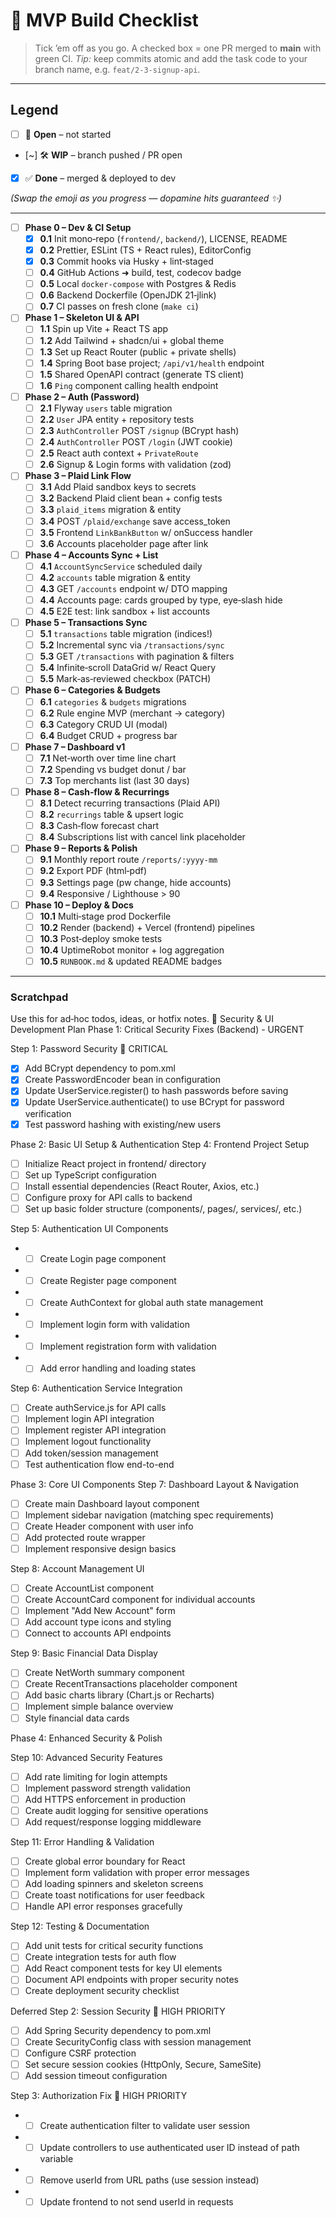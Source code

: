 # 📝 MVP Build Checklist

> Tick ’em off as you go. A checked box = one PR merged to **main** with green CI. 
> *Tip:* keep commits atomic and add the task code to your branch name, e.g. `feat/2‑3‑signup‑api`.

---

## Legend
- [ ] 🔲 **Open** – not started
- [~] 🛠️ **WIP** – branch pushed / PR open
- [x] ✅ **Done** – merged & deployed to dev

_(Swap the emoji as you progress — dopamine hits guaranteed ✨)_

---

- [ ] **Phase 0 – Dev & CI Setup**
  - [x] **0.1** Init mono‑repo (`frontend/`, `backend/`), LICENSE, README
  - [x] **0.2** Prettier, ESLint (TS + React rules), EditorConfig
  - [x] **0.3** Commit hooks via Husky + lint‑staged
  - [ ] **0.4** GitHub Actions ➜ build, test, codecov badge
  - [ ] **0.5** Local `docker‑compose` with Postgres & Redis
  - [ ] **0.6** Backend Dockerfile (OpenJDK 21‑jlink)
  - [ ] **0.7** CI passes on fresh clone (`make ci`)

- [ ] **Phase 1 – Skeleton UI & API**
  - [ ] **1.1** Spin up Vite + React TS app
  - [ ] **1.2** Add Tailwind + shadcn/ui + global theme
  - [ ] **1.3** Set up React Router (public + private shells)
  - [ ] **1.4** Spring Boot base project; `/api/v1/health` endpoint
  - [ ] **1.5** Shared OpenAPI contract (generate TS client)
  - [ ] **1.6** `Ping` component calling health endpoint

- [ ] **Phase 2 – Auth (Password)**
  - [ ] **2.1** Flyway `users` table migration
  - [ ] **2.2** `User` JPA entity + repository tests
  - [ ] **2.3** `AuthController` POST `/signup` (BCrypt hash)
  - [ ] **2.4** `AuthController` POST `/login` (JWT cookie)
  - [ ] **2.5** React auth context + `PrivateRoute`
  - [ ] **2.6** Signup & Login forms with validation (zod)

- [ ] **Phase 3 – Plaid Link Flow**
  - [ ] **3.1** Add Plaid sandbox keys to secrets
  - [ ] **3.2** Backend Plaid client bean + config tests
  - [ ] **3.3** `plaid_items` migration & entity
  - [ ] **3.4** POST `/plaid/exchange` save access_token
  - [ ] **3.5** Frontend `LinkBankButton` w/ onSuccess handler
  - [ ] **3.6** Accounts placeholder page after link

- [ ] **Phase 4 – Accounts Sync + List**
  - [ ] **4.1** `AccountSyncService` scheduled daily
  - [ ] **4.2** `accounts` table migration & entity
  - [ ] **4.3** GET `/accounts` endpoint w/ DTO mapping
  - [ ] **4.4** Accounts page: cards grouped by type, eye‑slash hide
  - [ ] **4.5** E2E test: link sandbox + list accounts

- [ ] **Phase 5 – Transactions Sync**
  - [ ] **5.1** `transactions` table migration (indices!)
  - [ ] **5.2** Incremental sync via `/transactions/sync`
  - [ ] **5.3** GET `/transactions` with pagination & filters
  - [ ] **5.4** Infinite‑scroll DataGrid w/ React Query
  - [ ] **5.5** Mark‑as‑reviewed checkbox (PATCH)

- [ ] **Phase 6 – Categories & Budgets**
  - [ ] **6.1** `categories` & `budgets` migrations
  - [ ] **6.2** Rule engine MVP (merchant → category)
  - [ ] **6.3** Category CRUD UI (modal)
  - [ ] **6.4** Budget CRUD + progress bar

- [ ] **Phase 7 – Dashboard v1**
  - [ ] **7.1** Net‑worth over time line chart
  - [ ] **7.2** Spending vs budget donut / bar
  - [ ] **7.3** Top merchants list (last 30 days)

- [ ] **Phase 8 – Cash‑flow & Recurrings**
  - [ ] **8.1** Detect recurring transactions (Plaid API)
  - [ ] **8.2** `recurrings` table & upsert logic
  - [ ] **8.3** Cash‑flow forecast chart
  - [ ] **8.4** Subscriptions list with cancel link placeholder

- [ ] **Phase 9 – Reports & Polish**
  - [ ] **9.1** Monthly report route `/reports/:yyyy-mm`
  - [ ] **9.2** Export PDF (html‑pdf)
  - [ ] **9.3** Settings page (pw change, hide accounts)
  - [ ] **9.4** Responsive / Lighthouse > 90

- [ ] **Phase 10 – Deploy & Docs**
  - [ ] **10.1** Multi‑stage prod Dockerfile
  - [ ] **10.2** Render (backend) + Vercel (frontend) pipelines
  - [ ] **10.3** Post‑deploy smoke tests
  - [ ] **10.4** UptimeRobot monitor + log aggregation
  - [ ] **10.5** `RUNBOOK.md` & updated README badges

---

### Scratchpad
Use this for ad‑hoc todos, ideas, or hotfix notes.
🔐 Security & UI Development Plan
Phase 1: Critical Security Fixes (Backend) - URGENT

Step 1: Password Security 🚨 CRITICAL
- [X] Add BCrypt dependency to pom.xml
- [X] Create PasswordEncoder bean in configuration
- [X] Update UserService.register() to hash passwords before saving
- [X] Update UserService.authenticate() to use BCrypt for password verification
- [X] Test password hashing with existing/new users

Phase 2: Basic UI Setup & Authentication
Step 4: Frontend Project Setup
- [ ] Initialize React project in frontend/ directory
- [ ] Set up TypeScript configuration
- [ ] Install essential dependencies (React Router, Axios, etc.)
- [ ] Configure proxy for API calls to backend
- [ ] Set up basic folder structure (components/, pages/, services/, etc.)

Step 5: Authentication UI Components
- - [ ] Create Login page component
- - [ ] Create Register page component
- - [ ] Create AuthContext for global auth state management
- - [ ] Implement login form with validation
- - [ ] Implement registration form with validation
- - [ ] Add error handling and loading states

Step 6: Authentication Service Integration
- [ ] Create authService.js for API calls
- [ ] Implement login API integration
- [ ] Implement register API integration
- [ ] Implement logout functionality
- [ ] Add token/session management
- [ ] Test authentication flow end-to-end

Phase 3: Core UI Components
Step 7: Dashboard Layout & Navigation
- [ ] Create main Dashboard layout component
- [ ] Implement sidebar navigation (matching spec requirements)
- [ ] Create Header component with user info
- [ ] Add protected route wrapper
- [ ] Implement responsive design basics

Step 8: Account Management UI
- [ ] Create AccountList component
- [ ] Create AccountCard component for individual accounts
- [ ] Implement "Add New Account" form
- [ ] Add account type icons and styling
- [ ] Connect to accounts API endpoints

Step 9: Basic Financial Data Display
- [ ] Create NetWorth summary component
- [ ] Create RecentTransactions placeholder component
- [ ] Add basic charts library (Chart.js or Recharts)
- [ ] Implement simple balance overview
- [ ] Style financial data cards

Phase 4: Enhanced Security & Polish

Step 10: Advanced Security Features
- [ ] Add rate limiting for login attempts
- [ ] Implement password strength validation
- [ ] Add HTTPS enforcement in production
- [ ] Create audit logging for sensitive operations
- [ ] Add request/response logging middleware

Step 11: Error Handling & Validation
- [ ] Create global error boundary for React
- [ ] Implement form validation with proper error messages
- [ ] Add loading spinners and skeleton screens
- [ ] Create toast notifications for user feedback
- [ ] Handle API error responses gracefully

Step 12: Testing & Documentation
- [ ] Add unit tests for critical security functions
- [ ] Create integration tests for auth flow
- [ ] Add React component tests for key UI elements
- [ ] Document API endpoints with proper security notes
- [ ] Create deployment security checklist

Deferred
Step 2: Session Security 🚨 HIGH PRIORITY
- [ ] Add Spring Security dependency to pom.xml
- [ ] Create SecurityConfig class with session management
- [ ] Configure CSRF protection
- [ ] Set secure session cookies (HttpOnly, Secure, SameSite)
- [ ] Add session timeout configuration

Step 3: Authorization Fix 🚨 HIGH PRIORITY
- - [ ] Create authentication filter to validate user session
- - [ ] Update controllers to use authenticated user ID instead of path variable
- - [ ] Remove userId from URL paths (use session instead)
- - [ ] Update frontend to not send userId in requests